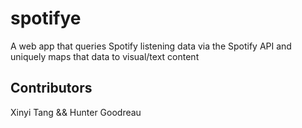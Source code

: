 # spotifye
A web app that queries Spotify listening data via the Spotify API and uniquely maps that data to visual/text content

## Contributors
Xinyi Tang && Hunter Goodreau
